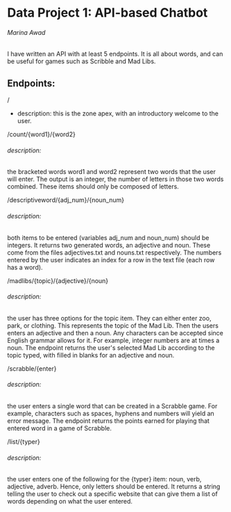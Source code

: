 # Data Project 1: API-based Chatbot
###### Marina Awad

I have written an API with at least 5 endpoints. It is all about words,
and can be useful for games such as Scribble and Mad Libs. 
## Endpoints:
/
- description: 
this is the zone apex, with an introductory welcome to the user.

/count/{word1}/{word2}
###### description: 
the bracketed words word1 and word2 represent two words 
that the user will enter. The output is an integer, the number of letters
in those two words combined. These items should only be composed of letters.

/descriptiveword/{adj_num}/{noun_num}
###### description: 
both items to be entered (variables adj_num and noun_num) should be 
integers. It returns two generated words, an adjective and noun. These come from 
the files adjectives.txt and nouns.txt respectively. The numbers entered by the 
user indicates an index for a row in the text file (each row has a word).

/madlibs/{topic}/{adjective}/{noun}
###### description: 
the user has three options for the topic item. They can either enter
zoo, park, or clothing. This represents the topic of the Mad Lib. Then the users enters 
an adjective and then a noun. Any characters can be accepted since English grammar allows for it.
For example, integer numbers are at times a noun. The endpoint returns the user's selected Mad Lib 
according to the topic typed, with filled in blanks for an adjective and noun.

/scrabble/{enter}
###### description: 
the user enters a single word that can be created in a Scrabble game. For example,
characters such as spaces, hyphens and numbers will yield an error message. The endpoint returns
the points earned for playing that entered word in a game of Scrabble.

/list/{typer}
###### description: 
the user enters one of the following for the {typer} item: noun, verb, adjective,
adverb. Hence, only letters should be entered. It returns a string telling the user to check out 
a specific website that can give them a list of words depending on what the user entered.
